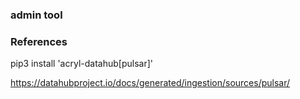 ### admin tool


### References

pip3 install 'acryl-datahub[pulsar]'

https://datahubproject.io/docs/generated/ingestion/sources/pulsar/
